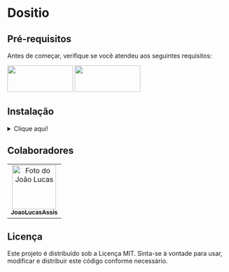 # Dositio

## Pré-requisitos

Antes de começar, verifique se você atendeu aos seguintes requisitos:

<p align="">
    <img  src="https://serverdo.in/wp-content/uploads/2019/05/node-js-736399_1280.jpg" alt="" width="150px" height="60px"/>
    <img  src="https://repository-images.githubusercontent.com/69495170/8125e100-61bc-11e9-8d9f-eb01f522f962" alt="" width="150px" height="60px"/>
</p>

## Instalação
<details>
<summary>Clique aqui!</summary>
<p>

### Pré-requisitos para instalação!

![Git](https://img.shields.io/badge/Git-E34F26?style=for-the-badge&logo=git&logoColor=white)
--------------------------------------------------------------------------------------------

Para começar, clone o repositório do projeto em seu ambiente local. Siga a etapa abaixo:

* Abra o terminal na pasta onde deseja clonar o repositório.

* Clone o repositório para o seu ambiente local usando o seguinte comando:

```git
git clone https://github.com/JoaoLucasAssis/Dositio.git
```

> :warning: obs: Certifique-se de ter o git instalado antes de executar o comando no terminal

* Crie uma branch local baseada na branch remota com o seguinte comando:

```git
git checkout develop
```

Agora você está pronto para começar a trabalhar em sua nova branch!
</p>
</details>

## Colaboradores

<table>
  <tr>
  <!-- João Lucas -->
    <td align="center">
      <a href="https://github.com/JoaoLucasAssis">
        <img src="https://encrypted-tbn0.gstatic.com/images?q=tbn:ANd9GcQwxCRWlkfeigdbif83ap111RPNlGARl02wOF5OvW9zUA&s" width="100px;" height="100px;" alt="Foto do João Lucas"/><br>
        <sub>
          <b>JoaoLucasAssis</b>
        </sub>
      </a>
    </td>
    </td>
  </tr>
</table>

## Licença

Este projeto é distribuído sob a Licença MIT. Sinta-se à vontade para usar, modificar e distribuir este código conforme necessário.